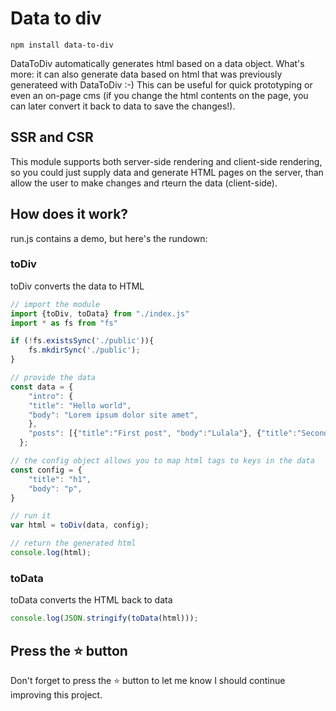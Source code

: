 # Data to div

```
npm install data-to-div
```

DataToDiv automatically generates html based on a data object. What's more: it can also generate data based on html that was previously generateed with DataToDiv :-) This can be useful for quick prototyping or even an on-page cms (if you change the html contents on the page, you can later convert it back to data to save the changes!).

## SSR and CSR

This module supports both server-side rendering and client-side rendering, so you could just supply data and generate HTML pages on the server, than allow the user to make changes and rteurn the data (client-side).

## How does it work?

run.js contains a demo, but here's the rundown:

### toDiv
toDiv converts the data to HTML

```js
// import the module
import {toDiv, toData} from "./index.js"
import * as fs from "fs"

if (!fs.existsSync('./public')){
    fs.mkdirSync('./public');
}

// provide the data
const data = {
    "intro": {
    "title": "Hello world",
    "body": "Lorem ipsum dolor site amet",
    },
    "posts": [{"title":"First post", "body":"Lulala"}, {"title":"Second post", "body":"Lorem lala"}]
  };

// the config object allows you to map html tags to keys in the data
const config = {
    "title": "h1",
    "body": "p",
}

// run it
var html = toDiv(data, config);

// return the generated html
console.log(html);

```

### toData
toData converts the HTML back to data

```js
console.log(JSON.stringify(toData(html)));

```

## Press the :star: button
Don't forget to press the :star: button to let me know I should continue improving this project.
